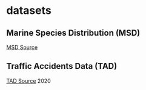 # datasets

## Marine Species Distribution (MSD)

[MSD Source](https://www.epa.gov/climate-indicators/climate-change-indicators-marine-species-distribution)

## Traffic Accidents Data (TAD)

[TAD Source](https://www.nhtsa.gov/research-data/fatality-analysis-reporting-system-fars) 2020
